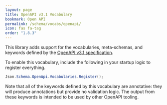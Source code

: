 ```yaml
---
layout: page
title: OpenAPI v3.1 Vocabulary
bookmark: Open API
permalink: /schema/vocabs/openapi/
icon: fas fa-tag
order: "1.8.3"
---
```


This library adds support for the vocabularies, meta-schemas, and keywords defined by the [OpenAPI v3.1 specification](https://spec.openapis.org/oas/latest.html).

To enable this vocabulary, include the following in your startup logic to register everything.

```c#
Json.Schema.OpenApi.Vocabularies.Register();
```

Note that all of the keywords defined by this vocabulary are annotative: they will produce annotations but provide no validation logic.  The output from these keywords is intended to be used by other OpenAPI tooling.
